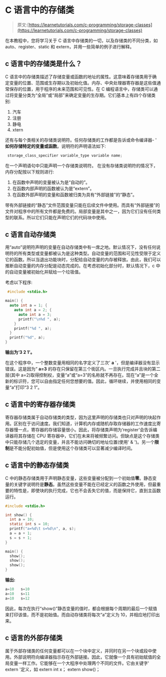 # C 语言中的存储类

> 原文:[https://learnetutorials.com/c-programming/storage-classes](https://learnetutorials.com/c-programming/storage-classes)

在本教程中，您将学习关于 C 语言中存储类的一切，以及存储类的不同分类，如 auto、register、static 和 extern，并用一些简单的例子进行解释。

## c 语言中的存储类是什么？

C 语言中的存储类描述了存储变量或函数的地址的属性。这意味着存储类用于确定变量的位置、范围或生存期以及初始化值。内存、中央处理器寄存器是这些值通常保存的位置，用于程序的未来范围和可见性。在 C 编程语言中，存储类可以通过将变量分类为“全局”或“局部”来确定变量的生存期。它们基本上有四个存储类别:

1.  汽车
2.  注册
3.  静电
4.  xtern

还有与每个类相关的存储类说明符。任何存储类的工作都是告诉或命令编译器- ' **如何存储特定的变量或函数**。说明符的声明语法如下:

```c
 storage_class_specifier variable_type variable name; 

```

在一个声明语句中只能声明一个存储类说明符。
在没有存储类说明符的情况下，内存分配按以下规则进行:

1.  在函数中声明的变量被认为是“自动的”。
2.  在函数内部声明的函数被认为是“extern”。
3.  在函数外部声明的变量和函数被归类为具有“外部链接”的“静态”。

带有外部链接的“静态”文件范围变量只能在后续文件中使用。而具有“外部链接”的文件对程序中的所有文件都是免费的。局部变量是其中之一，因为它们没有任何类型的联系。所以它们只能在声明它们的代码块中使用。

## c 语言自动存储类

用“auto”说明符声明的变量在自动存储类中有一席之地。默认情况下，没有任何说明符的所有类型或变量都被认为是这种类型。自动变量的范围和可见性受限于定义它的函数。所以当退出功能块时，分配给自动变量的内存被释放。由此，我们可以推断自动变量的内存分配是动态完成的。在考虑初始化部分时，默认情况下，c 中的自动变量被初始化并赋给一个垃圾值。

考虑以下程序:

```c
 #include <stdio.h>

main() {
  auto int a = 1; {
    auto int a = 2; {
      auto int a = 3;
      printf("\n%d ", a);
    }
    printf("%d ", a);
  }
  printf("%d", a);
} 

```

**输出为‘3 2 1’。**

在这个程序中，一个整数变量用相同的名字定义了三次' **a** '，但是编译器没有显示错误。这是因为“ **a=3** 的存在只保留在第三个街区内。一旦执行完成并且块的第二层(其中 a=2)取得控制权，变量“a”或“a=3”的名称就不再存在。现在“a”是一个全新的标识符，您可以自由指定任何您想要的值。因此，循环继续，并使用相同的变量“a”打印“3 2 1”。

## c 语言中的寄存器存储类

寄存器存储类属于自动存储类的类型，因为这里声明的存储类也只对声明的块起作用。区别在于访问速度。我们知道，计算机内存或随机存取存储器的工作速度比寄存器慢一点，寄存器的存储容量很小。因此，将存储类声明为‘register’会告诉编译器将其存储在 CPU 寄存器中，它们在未来将被频繁访问。但缺点是这个存储类中只能存储几个选定的变量，并且不能访问确切的地址位置(使用' & ')。另一个**限制**是不能分配初始值，但是使用这个存储类可以显著减少编译时间。

## c 语言中的静态存储类

C 中的静态存储类用于声明静态变量，这些变量被分配到一个初始值**零**。静态变量的关键字说明符是**静态**。虽然这些变量不能在已经定义的函数之外使用，但最重要的特性是，即使块的执行完成，它也不会丢失它的值，而是保持它，直到主函数运行。

```c
#include <stdio.h>

int show() {
  int a = 10;
  static int s = 10;
  printf("a=%d\t s=%d\n", a, s);
  a = a + 1;
  s = s + 1;
}

main() {
  show();
  show();
  show();
} 

```

**输出:**

```c
a=10   s=10
a=10   s=11
a=10   s=12 
```

因此，每次在执行“show()”静态变量的值时，都会根据每个周期的最后一个赋值来打印该值，而不是初始值。而自动存储类将每次“a”定义为 10，并相应地打印出来。

## c 语言的外部存储类

属于外部存储类的任何变量都可以在一个块中定义，并同时在另一个块或段中使用。外部说明符向编译器指示存在外部链接。因此，它就像一个具有初始赋值的全局变量一样工作。它能够在一个大程序中处理两个不同的文件。它由关键字' extern '定义，如
extern int x；
extern show()；